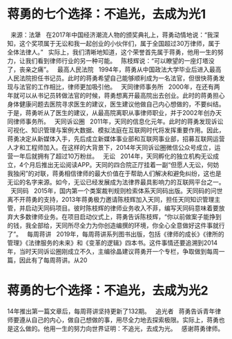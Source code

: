 # 蒋勇的七个选择：不追光，去成为光1

 
来源：法犟
 
在2017年中国经济潮流人物的颁奖典礼上，蒋勇动情地说：“我深知，这个奖项属于无讼和我一起创业的小伙伴们，属于全国超过30万律师，属于全体法律人。”
 
实际上，我们清晰地知道，这个荣誉首先属于蒋勇，他用一生的努力，让我们看到律师行业的另一种可能。
 
陈枝辉说：“可以瞭望的一座灯塔没了，丧亲之痛”。
 
最高人民法院
 
1994年，蒋勇从中国政法大学毕业后进入最高人民法院担任书记员。此时的蒋勇希望自己能够顺利成为一名法官，但很快蒋勇发现与法官的工作相比，律师更加吸引他。
 
天同律师事务所
 
2000年，在还有两年就可以从书记员转做法官的时候，蒋勇想离开最高院出去创业。此时的蒋勇担心身体健康问题去医院寻求医生的建议，医生建议他做自己内心想做的，不要纠结。于是，蒋勇听从了医生的建议，从最高院离职从事律师职业，并于2002年创办天同律师事务所。
 
天同诉讼圈
 
2011年，天同的信息化元年。此时的蒋勇发现诉讼可视化、知识管理与案例大数据、模拟法庭在互联网时代将发挥重要作用。因此，蒋勇决定从新媒体入手，先后成立新媒体事业部和互联网事业部，招募互联网运营人才和工程师加入。在这样的大背景下，2014年天同诉讼圈微信公众号成立，运营一年后就拥有了超过10万粉丝。
 
无讼
 
2014年，天同孵化的独立机构无讼成立，4个月后推出无讼阅读APP。天同的四合院正厅挂着一副“但愿人无讼，何妨我独闲”的对联，蒋勇相信律师的最大价值在于帮助人们解决和避免纠纷，这也是无讼的名字来源。如今，无讼已经发展成为法律界最具影响力的互联网平台之一。
 
天同码
 
2015年，国内第一个类案裁判规则检索体系天同码出版。天同码的问世离不开蒋勇的支持，2013年蒋勇极力邀请陈枝辉加入天同，担任天同知识管理主管，并启动天同码项目。彼时陈枝辉的律师业务收入不菲，编写天同码意味着要放弃大多数律师业务。在项目启动仪式上，蒋勇告诉陈枝辉，“你以前做案子能挣到的钱，我全部给，天同所尽全力为你创造编撰的环境，你全心全意做好这件事就行了”。
 
每周蒋讲
 
2019年，每周蒋讲系列图书出版，包括《律师的成长》《律所的管理》《法律服务的未来》和《变革的逻辑》四本书。这件事情还要追溯到2014年，当时天同诉讼圈刚成立不久，主编徐晶建议蒋勇开一个专栏，争取做到每周一篇，因此有了每周蒋讲。从20

# 蒋勇的七个选择：不追光，去成为光2

14年推出第一篇文章后，每周蒋讲坚持更新了132期。
 
追光者
 
蒋勇告诉青年律师要遵从自己的内心，做自己想做的事，用尽全力地去探索极限。实际上，蒋勇也是这么做的。他用一生的努力向世界证明：不追光，去成为光。
 
感谢蒋勇律师。
 


